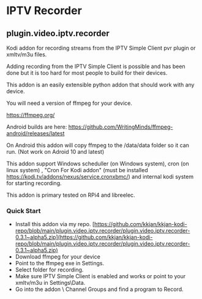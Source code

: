 # IPTV Recorder
## plugin.video.iptv.recorder

Kodi addon for recording streams from the IPTV Simple Client pvr plugin or xmltv/m3u files.

Adding recording from the IPTV Simple Client is possible and has been done but it is too hard for most people to build for their devices.

This addon is an easily extensible python addon that should work with any device.

You will need a version of ffmpeg for your device. 

https://ffmpeg.org/

Android builds are here: https://github.com/WritingMinds/ffmpeg-android/releases/latest

On Android this addon will copy ffmpeg to the /data/data folder so it can run. (Not work on Adroid 10 and latest)

This addon support Windows scheduller (on Windows system), cron (on linux system) , "Cron For Kodi addon" (must be installed https://kodi.tv/addons/nexus/service.cronxbmc/) and internal kodi system for starting recording.

This addon is primary tested on RPi4 and libreelec.

### Quick Start

* Install this addon via my repo. 
[https://github.com/kkjan/kkjan-kodi-repo/blob/main/plugin.video.iptv.recorder/plugin.video.iptv.recorder-0.3.1~alpha5.zip](https://github.com/kkjan/kkjan-kodi-repo/blob/main/plugin.video.iptv.recorder/plugin.video.iptv.recorder-0.3.1~alpha5.zip)
* Download ffmpeg for your device
* Point to the ffmpeg exe in Settings.
* Select folder for recording.
* Make sure IPTV Simple Client is enabled and works or point to your xmltv/m3u in Settings\Data.
* Go into the addon \ Channel Groups and find a program to Record.

